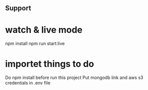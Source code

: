 
## Support
# watch & live mode
npm install
npm run start:live 

# importet things to do 
Do npm install before run this project
Put mongodb link and aws s3 credentials in .env file
